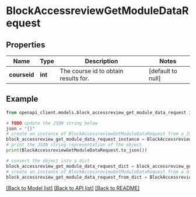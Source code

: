 # BlockAccessreviewGetModuleDataRequest


## Properties

Name | Type | Description | Notes
------------ | ------------- | ------------- | -------------
**courseid** | **int** | The course id to obtain results for. | [default to null]

## Example

```python
from openapi_client.models.block_accessreview_get_module_data_request import BlockAccessreviewGetModuleDataRequest

# TODO update the JSON string below
json = "{}"
# create an instance of BlockAccessreviewGetModuleDataRequest from a JSON string
block_accessreview_get_module_data_request_instance = BlockAccessreviewGetModuleDataRequest.from_json(json)
# print the JSON string representation of the object
print(BlockAccessreviewGetModuleDataRequest.to_json())

# convert the object into a dict
block_accessreview_get_module_data_request_dict = block_accessreview_get_module_data_request_instance.to_dict()
# create an instance of BlockAccessreviewGetModuleDataRequest from a dict
block_accessreview_get_module_data_request_from_dict = BlockAccessreviewGetModuleDataRequest.from_dict(block_accessreview_get_module_data_request_dict)
```
[[Back to Model list]](../README.md#documentation-for-models) [[Back to API list]](../README.md#documentation-for-api-endpoints) [[Back to README]](../README.md)


